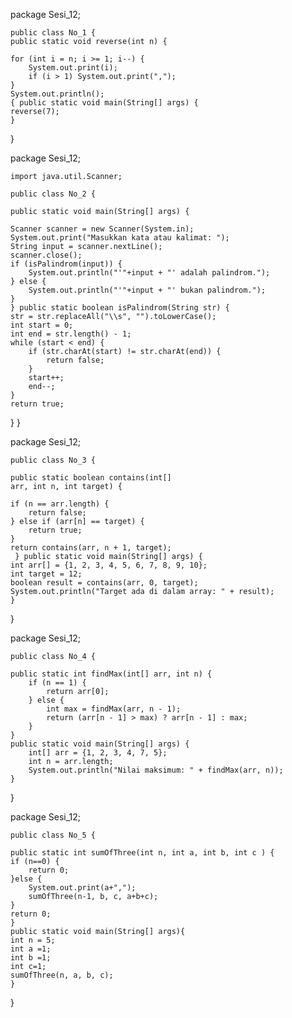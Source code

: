 package Sesi_12;

    public class No_1 {
    public static void reverse(int n) {

    for (int i = n; i >= 1; i--) {
        System.out.print(i);
        if (i > 1) System.out.print(",");
    }
    System.out.println();
    { public static void main(String[] args) {
    reverse(7);
    }
}


package Sesi_12;

    import java.util.Scanner;

    public class No_2 {
    
    public static void main(String[] args) {

    Scanner scanner = new Scanner(System.in);
    System.out.print("Masukkan kata atau kalimat: ");
    String input = scanner.nextLine();
    scanner.close();
    if (isPalindrom(input)) {
        System.out.println("'"+input + "' adalah palindrom.");
    } else {
        System.out.println("'"+input + "' bukan palindrom.");
    }
    } public static boolean isPalindrom(String str) {
    str = str.replaceAll("\\s", "").toLowerCase(); 
    int start = 0;
    int end = str.length() - 1;
    while (start < end) {
        if (str.charAt(start) != str.charAt(end)) {
            return false;
        }
        start++;
        end--;
    }
    return true;
}
}


package Sesi_12; 

    public class No_3 {

    public static boolean contains(int[] 
    arr, int n, int target) {

    if (n == arr.length) {
        return false;
    } else if (arr[n] == target) {
        return true;
    }
    return contains(arr, n + 1, target);
     } public static void main(String[] args) {
    int arr[] = {1, 2, 3, 4, 5, 6, 7, 8, 9, 10};
    int target = 12;
    boolean result = contains(arr, 0, target);
    System.out.println("Target ada di dalam array: " + result);
    }
}


package Sesi_12;

    public class No_4 {

    public static int findMax(int[] arr, int n) {
        if (n == 1) {
            return arr[0];
        } else {
            int max = findMax(arr, n - 1);
            return (arr[n - 1] > max) ? arr[n - 1] : max;
        }
    }
    public static void main(String[] args) {
        int[] arr = {1, 2, 3, 4, 7, 5};
        int n = arr.length;
        System.out.println("Nilai maksimum: " + findMax(arr, n));
    }
}  

package Sesi_12;

    public class No_5 {

    public static int sumOfThree(int n, int a, int b, int c ) {
    if (n==0) {
        return 0;
    }else {
        System.out.print(a+",");
        sumOfThree(n-1, b, c, a+b+c);
    }
    return 0;
    }
    public static void main(String[] args){
    int n = 5;
    int a =1;
    int b =1;
    int c=1;
    sumOfThree(n, a, b, c);
    }
 }

